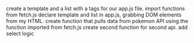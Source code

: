 create a template and a list with a tags for our app.js file.
import functions from fetch.js
declare template and list in app.js, grabbing DOM elements from my HTML.
create function that pulls data from pokemon API using the function imported from fetch.js
create second function for second api.
add select logic